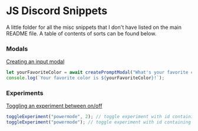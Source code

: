 # JS Discord Snippets
A little folder for all the misc snippets that I don't have listed on the main README file. A table of contents of sorts can be found below.


### Modals
[Creating an input modal](https://github.com/13-05/hidden-disc-docs/blob/main/snippets/createPromptModal.js)
```js
let yourFavoriteColor = await createPromptModal("What's your favorite color?");
console.log(`Your favorite color is ${yourFavoriteColor}!`);
```

### Experiments
[Toggling an experiment between on/off](https://github.com/13-05/hidden-disc-docs/blob/main/snippets/toggleExperiment.js)
```js
toggleExperiment("powermode", 2); // toggle experiment with id containing "powermode" to bucket 2
toggleExperiment("powermode"); // toggle experiment with id containing "powermode" to the default bucket, 1
```
